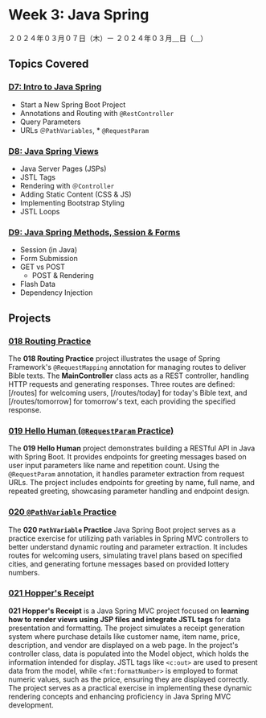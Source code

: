 # Week 3: Java Spring

２０２４年０３月０７日（木）ー ２０２４年０３月＿日（＿）

## Topics Covered

### [D7: Intro to Java Spring](Lecture-Code/D7-Spring_Intro/)
- Start a New Spring Boot Project
- Annotations and Routing with `@RestController`
- Query Parameters
- URLs `＠PathVariables`, * `@RequestParam`

### [D8: Java Spring Views](Lecture-Code/D8-Spring_Views/)
- Java Server Pages (JSPs)
- JSTL Tags
- Rendering with `＠Controller`
- Adding Static Content (CSS & JS)
- Implementing Bootstrap Styling
- JSTL Loops

### [D9: Java Spring Methods, Session & Forms](Lecture-Code/D9-Spring-Methods-Forms-Session/)
- Session (in Java)
- Form Submission
- GET vs POST
    - POST & Rendering
- Flash Data
- Dependency Injection


## Projects

### [018 Routing Practice](018-Routing_Practice/)

The **018 Routing Practice** project illustrates the usage of Spring Framework's `@RequestMapping` annotation for managing routes to deliver Bible texts. The **MainController** class acts as a REST controller, handling HTTP requests and generating responses. Three routes are defined: [/routes] for welcoming users, [/routes/today] for today's Bible text, and [/routes/tomorrow] for tomorrow's text, each providing the specified response.


### [019 Hello Human (`@RequestParam` Practice)](019-Hello_Human/)

The **019 Hello Human** project demonstrates building a RESTful API in Java with Spring Boot. It provides endpoints for greeting messages based on user input parameters like name and repetition count. Using the `@RequestParam` annotation, it handles parameter extraction from request URLs. The project includes endpoints for greeting by name, full name, and repeated greeting, showcasing parameter handling and endpoint design.


### [020 `@PathVariable` Practice](020-PathVariable_Practice/)

The **020 `PathVariable` Practice** Java Spring Boot project serves as a practice exercise for utilizing path variables in Spring MVC controllers to better understand dynamic routing and parameter extraction. It includes routes for welcoming users, simulating travel plans based on specified cities, and generating fortune messages based on provided lottery numbers.


### [021 Hopper's Receipt](021-Hoppers_Receipt/)

**021 Hopper's Receipt** is a Java Spring MVC project focused on **learning how to render views using JSP files and integrate JSTL tags** for data presentation and formatting. The project simulates a receipt generation system where purchase details like customer name, item name, price, description, and vendor are displayed on a web page. In the project's controller class, data is populated into the Model object, which holds the information intended for display. JSTL tags like `<c:out>` are used to present data from the model, while `<fmt:formatNumber>` is employed to format numeric values, such as the price, ensuring they are displayed correctly. The project serves as a practical exercise in implementing these dynamic rendering concepts and enhancing proficiency in Java Spring MVC development.

<!-- ### 022 Display Date  -->
<!-- ### 023 Fruity Loops  -->
<!-- ### 024 Counter  -->